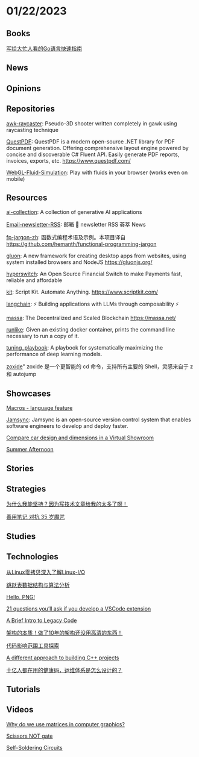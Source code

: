 # 01/22/2023

## Books
[写给大忙人看的Go语言快速指南](https://code-zatan.gitbook.io/a-quick-guide-to-the-go-programming-language-for-busy-coders/)

## News

## Opinions

## Repositories
[awk-raycaster](https://github.com/TheMozg/awk-raycaster): Pseudo-3D shooter written completely in gawk using raycasting technique

[QuestPDF](https://github.com/QuestPDF/QuestPDF): QuestPDF is a modern open-source .NET library for PDF document generation. Offering comprehensive layout engine powered by concise and discoverable C# Fluent API. Easily generate PDF reports, invoices, exports, etc. https://www.questpdf.com/

[WebGL-Fluid-Simulation](https://github.com/PavelDoGreat/WebGL-Fluid-Simulation): Play with fluids in your browser (works even on mobile)

## Resources
[ai-collection](https://github.com/ai-collection/ai-collection): A collection of generative AI applications

[Email-newsletter-RSS](https://github.com/alaskasquirrel/Email-newsletter-RSS): 邮箱 📧 newsletter RSS 荟萃 News

[fp-jargon-zh](https://github.com/shfshanyue/fp-jargon-zh): 函数式编程术语及示例。本项目译自 https://github.com/hemanth/functional-programming-jargon

[gluon](https://github.com/gluon-framework/gluon): A new framework for creating desktop apps from websites, using system installed browsers and NodeJS https://gluonjs.org/

[hyperswitch](https://github.com/juspay/hyperswitch): An Open Source Financial Switch to make Payments fast, reliable and affordable

[kit](https://github.com/johnlindquist/kit): Script Kit. Automate Anything. https://www.scriptkit.com/

[langchain](https://github.com/hwchase17/langchain): ⚡ Building applications with LLMs through composability ⚡

[massa](https://github.com/massalabs/massa): The Decentralized and Scaled Blockchain https://massa.net/

[runlike](https://github.com/lavie/runlike): Given an existing docker container, prints the command line necessary to run a copy of it.

[tuning_playbook](https://github.com/google-research/tuning_playbook): A playbook for systematically maximizing the performance of deep learning models.

[zoxide](https://gitee.com/mirrors/zoxide)" zoxide 是一个更智能的 cd 命令，支持所有主要的 Shell，灵感来自于 z 和 autojump

## Showcases
[Macros - language feature](https://pldb.com/features/hasMacros.html)

[Jamsync](https://jamsync.dev/about): Jamsync is an open-source version control system that enables software engineers to develop and deploy faster.

[Compare car design and dimensions in a Virtual Showroom](https://www.carsized.com/en/)

[Summer Afternoon](https://summer-afternoon.vlucendo.com/)

## Stories

## Strategies
[为什么我能坚持？因为写技术文章给我的太多了呀！](https://juejin.cn/post/7185891954083758136)

[善用笔记 对抗 35 岁魔咒](https://juejin.cn/post/7185895295862898747)

## Studies

## Technologies
[从Linux零拷贝深入了解Linux-I/O](https://mp.weixin.qq.com/s/TFZkwcNfUy425Nbh055qrg)

[跳跃表数据结构与算法分析](https://juejin.cn/post/7189091486247518265)

[Hello, PNG!](https://www.da.vidbuchanan.co.uk/blog/hello-png.html)

[21 questions you’ll ask if you develop a VSCode extension](https://www.promyze.com/21-questions-youll-ask-if-you-code-a-vscode-extension/)

[A Brief Intro to Legacy Code](https://hackernoon.com/a-brief-intro-to-legacy-code)

[架构的本质！做了10年的架构还没用高清的东西！](https://mp.weixin.qq.com/s/2Pb9imMttjZBneluJU_Qxg)

[代码影响范围工具探索](https://my.oschina.net/u/4090830/blog/6383872)

[A different approach to building C++ projects](https://rachelbythebay.com/bb/)

[十亿人都在用的健康码，运维体系是怎么设计的？](https://mp.weixin.qq.com/s?__biz=MzAwMDU1MTE1OQ==&mid=2653561388&idx=1&sn=ec1aa28d6b95d0edbab00766b1d247e7&scene=58&subscene=0)

## Tutorials

## Videos
[Why do we use matrices in computer graphics?](https://www.youtube.com/watch?v=N3W_56DFxjI)

[Scissors NOT gate](https://www.youtube.com/watch?v=uVS7YGSKmJM)

[Self-Soldering Circuits](https://www.youtube.com/watch?v=r0csHZveVvY)
